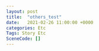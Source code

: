 ```yaml
---
layout: post
title:  "others_test"
date:   2021-02-26 11:00:00 +0000
categories: Etc
Tags: Story Etc
SceneCode: []
---
```

